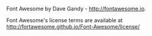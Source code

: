 Font Awesome by Dave Gandy - http://fontawesome.io.

Font Awesome's license terms are available at http://fortawesome.github.io/Font-Awesome/license/
